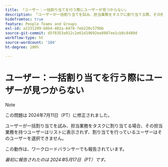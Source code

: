 ```yaml
---
title: 「ユーザー：一括割り当てを行う際にユーザーが見つからない」
description: 「ユーザーが一括割り当てを試み、担当業務をタスクに割り当てる際、その担当業務が割り当てられているユーザーがリストに表示されず、割り当てを行っているユーザーはそのユーザーを選択できません。」
hidefromtoc: true
feature: People Teams and Groups
exl-id: a2331209-b8b4-402a-8478-7eb220c579bb
source-git-commit: d5f8353a912c2e61d19692ee8987ee1cb8c8489d
workflow-type: ht
source-wordcount: '104'
ht-degree: 100%

---
```


# ユーザー：一括割り当てを行う際にユーザーが見つからない

>[!NOTE]
>
>この問題は 2024年7月11日（PT）に修正されました。

ユーザーが一括割り当てを試み、担当業務をタスクに割り当てる場合、その担当業務を持つユーザーはリストに表示されず、割り当てを行っているユーザーはそのユーザーを選択できません。

この動作は、ワークロードバランサーでも報告されています。

_最初に報告されたのは 2024年5月17日（PT）です。_
